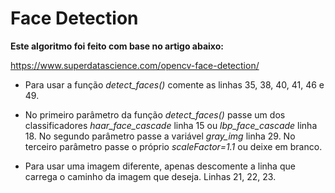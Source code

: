 # Face Detection

**Este algoritmo foi feito com base no artigo abaixo:**

https://www.superdatascience.com/opencv-face-detection/

* Para usar a função *detect_faces()* comente as linhas 35, 38, 40, 41, 46 e 49.

* No primeiro parâmetro da função *detect_faces()* passe um dos classificadores *haar_face_cascade* linha 15 ou *lbp_face_cascade* linha 18. No segundo parâmetro passe a variável *gray_img* linha 29. No terceiro parâmetro passe o próprio *scaleFactor=1.1* ou deixe em branco.

* Para usar uma imagem diferente, apenas descomente a linha que carrega o caminho da imagem que deseja. Linhas 21, 22, 23.
